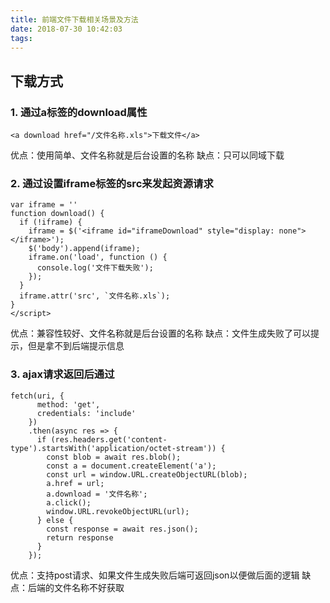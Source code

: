 ```yaml
---
title: 前端文件下载相关场景及方法
date: 2018-07-30 10:42:03
tags:
---
```


## 下载方式
### 1. 通过a标签的download属性
```
<a download href="/文件名称.xls">下载文件</a>
```
优点：使用简单、文件名称就是后台设置的名称
缺点：只可以同域下载

### 2. 通过设置iframe标签的src来发起资源请求
```
var iframe = ''
function download() {
  if (!iframe) {
    iframe = $('<iframe id="iframeDownload" style="display: none"></iframe>');
    $('body').append(iframe);
    iframe.on('load', function () {
      console.log('文件下载失败');
    });
  }
  iframe.attr('src', `文件名称.xls`);
}
</script>
```
优点：兼容性较好、文件名称就是后台设置的名称
缺点：文件生成失败了可以提示，但是拿不到后端提示信息

### 3. ajax请求返回后通过
```
fetch(uri, {
      method: 'get',
      credentials: 'include'
    })
    .then(async res => {
      if (res.headers.get('content-type').startsWith('application/octet-stream')) {
        const blob = await res.blob();
        const a = document.createElement('a');
        const url = window.URL.createObjectURL(blob);
        a.href = url;
        a.download = '文件名称';
        a.click();
        window.URL.revokeObjectURL(url);
      } else {
        const response = await res.json();
        return response
      }
    });
```
优点：支持post请求、如果文件生成失败后端可返回json以便做后面的逻辑
缺点：后端的文件名称不好获取